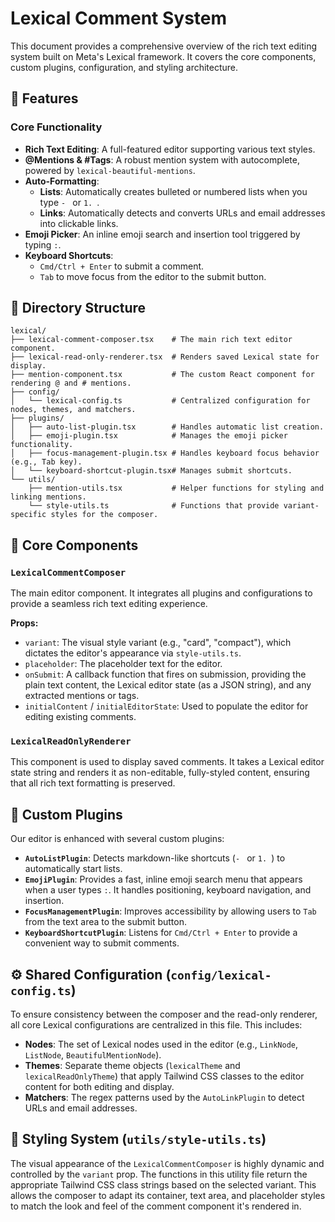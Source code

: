 # Lexical Comment System

This document provides a comprehensive overview of the rich text editing system built on Meta's Lexical framework. It covers the core components, custom plugins, configuration, and styling architecture.

## 🚀 Features

### Core Functionality
- **Rich Text Editing**: A full-featured editor supporting various text styles.
- **@Mentions & #Tags**: A robust mention system with autocomplete, powered by `lexical-beautiful-mentions`.
- **Auto-Formatting**:
  - **Lists**: Automatically creates bulleted or numbered lists when you type `- ` or `1. `.
  - **Links**: Automatically detects and converts URLs and email addresses into clickable links.
- **Emoji Picker**: An inline emoji search and insertion tool triggered by typing `:`.
- **Keyboard Shortcuts**:
  - `Cmd/Ctrl + Enter` to submit a comment.
  - `Tab` to move focus from the editor to the submit button.

## 📁 Directory Structure

```plaintext
lexical/
├── lexical-comment-composer.tsx    # The main rich text editor component.
├── lexical-read-only-renderer.tsx  # Renders saved Lexical state for display.
├── mention-component.tsx           # The custom React component for rendering @ and # mentions.
├── config/
│   └── lexical-config.ts           # Centralized configuration for nodes, themes, and matchers.
├── plugins/
│   ├── auto-list-plugin.tsx        # Handles automatic list creation.
│   ├── emoji-plugin.tsx            # Manages the emoji picker functionality.
│   ├── focus-management-plugin.tsx # Handles keyboard focus behavior (e.g., Tab key).
│   └── keyboard-shortcut-plugin.tsx# Manages submit shortcuts.
└── utils/
    ├── mention-utils.tsx           # Helper functions for styling and linking mentions.
    └── style-utils.ts              # Functions that provide variant-specific styles for the composer.
```

## 🔧 Core Components

### `LexicalCommentComposer`
The main editor component. It integrates all plugins and configurations to provide a seamless rich text editing experience.

**Props:**
- `variant`: The visual style variant (e.g., "card", "compact"), which dictates the editor's appearance via `style-utils.ts`.
- `placeholder`: The placeholder text for the editor.
- `onSubmit`: A callback function that fires on submission, providing the plain text content, the Lexical editor state (as a JSON string), and any extracted mentions or tags.
- `initialContent` / `initialEditorState`: Used to populate the editor for editing existing comments.

### `LexicalReadOnlyRenderer`
This component is used to display saved comments. It takes a Lexical editor state string and renders it as non-editable, fully-styled content, ensuring that all rich text formatting is preserved.

## 🔌 Custom Plugins

Our editor is enhanced with several custom plugins:

- **`AutoListPlugin`**: Detects markdown-like shortcuts (`- ` or `1. `) to automatically start lists.
- **`EmojiPlugin`**: Provides a fast, inline emoji search menu that appears when a user types `:`. It handles positioning, keyboard navigation, and insertion.
- **`FocusManagementPlugin`**: Improves accessibility by allowing users to `Tab` from the text area to the submit button.
- **`KeyboardShortcutPlugin`**: Listens for `Cmd/Ctrl + Enter` to provide a convenient way to submit comments.

## ⚙️ Shared Configuration (`config/lexical-config.ts`)

To ensure consistency between the composer and the read-only renderer, all core Lexical configurations are centralized in this file. This includes:

- **Nodes**: The set of Lexical nodes used in the editor (e.g., `LinkNode`, `ListNode`, `BeautifulMentionNode`).
- **Themes**: Separate theme objects (`lexicalTheme` and `lexicalReadOnlyTheme`) that apply Tailwind CSS classes to the editor content for both editing and display.
- **Matchers**: The regex patterns used by the `AutoLinkPlugin` to detect URLs and email addresses.

## 🎨 Styling System (`utils/style-utils.ts`)

The visual appearance of the `LexicalCommentComposer` is highly dynamic and controlled by the `variant` prop. The functions in this utility file return the appropriate Tailwind CSS class strings based on the selected variant. This allows the composer to adapt its container, text area, and placeholder styles to match the look and feel of the comment component it's rendered in.